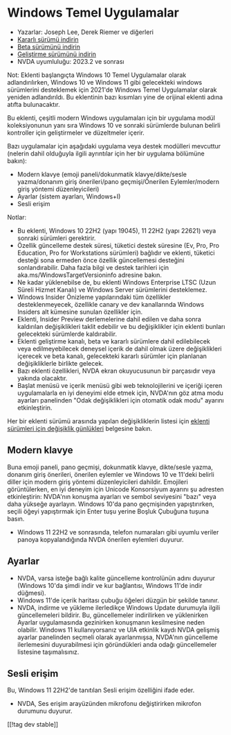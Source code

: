 # Windows Temel Uygulamalar #

* Yazarlar: Joseph Lee, Derek Riemer ve diğerleri
* [Kararlı sürümü indirin][1]
* [Beta sürümünü indirin][2]
* [Geliştirme sürümünü indirin][3]
* NVDA uyumluluğu: 2023.2 ve sonrası

Not: Eklenti başlangıçta Windows 10 Temel Uygulamalar olarak
adlandırılırken, Windows 10 ve Windows 11 gibi gelecekteki windows
sürümlerini desteklemek için 2021'de Windows Temel Uygulamalar olarak
yeniden adlandırıldı. Bu eklentinin bazı kısımları yine de orijinal eklenti
adına atıfta bulunacaktır.

Bu eklenti, çeşitli modern Windows uygulamaları için bir uygulama modül
koleksiyonunun yanı sıra Windows 10 ve sonraki sürümlerde bulunan belirli
kontroller için geliştirmeler ve düzeltmeler içerir.

Bazı uygulamalar için aşağıdaki uygulama veya destek modülleri  mevcuttur
(nelerin dahil olduğuyla ilgili ayrıntılar için her bir uygulama bölümüne
bakın):

* Modern klavye (emoji paneli/dokunmatik klavye/dikte/sesle yazma/donanım
  giriş önerileri/pano geçmişi/Önerilen Eylemler/modern giriş yöntemi
  düzenleyicileri)
* Ayarlar (sistem ayarları, Windows+I)
* Sesli erişim

Notlar:

* Bu eklenti, Windows 10 22H2 (yapı 19045), 11 22H2 (yapı 22621) veya
  sonraki sürümleri gerektirir.
* Özellik güncelleme destek süresi, tüketici destek süresine (Ev, Pro, Pro
  Education, Pro for Workstations sürümleri) bağlıdır ve eklenti, tüketici
  desteği sona ermeden önce özellik güncellemesi desteğini
  sonlandırabilir. Daha fazla bilgi ve destek tarihleri ​​için
  aka.ms/WindowsTargetVersioninfo adresine bakın.
* Ne kadar yüklenebilse de, bu eklenti Windows Enterprise LTSC (Uzun Süreli
  Hizmet Kanalı) ve Windows Server sürümlerini desteklemez.
* Windows Insider Önizleme yapılarındaki tüm özellikler desteklenmeyecek,
  özellikle canary ve dev kanallarında Windows Insiders alt kümesine sunulan
  özellikler için.
* Eklenti, Insider Preview derlemelerine dahil edilen ve daha sonra
  kaldırılan değişiklikleri taklit edebilir ve bu değişiklikler için eklenti
  bunları gelecekteki sürümlerde kaldırabilir.
* Eklenti geliştirme kanalı, beta ve kararlı sürümlere dahil edilebilecek
  veya edilmeyebilecek deneysel içerik de dahil olmak üzere değişiklikleri
  içerecek ve beta kanalı, gelecekteki kararlı sürümler için planlanan
  değişikliklerle birlikte gelecek.
* Bazı eklenti özellikleri, NVDA ekran okuyucusunun bir parçasıdır veya
  yakında olacaktır.
* Başlat menüsü ve içerik menüsü gibi web teknolojilerini ve içeriği içeren
  uygulamalarla en iyi deneyimi elde etmek için, NVDA'nın göz atma modu
  ayarları panelinden "Odak değişiklikleri için otomatik odak modu" ayarını
  etkinleştirin.

Her bir eklenti sürümü arasında yapılan değişikliklerin listesi için
[eklenti sürümleri için değişiklik günlükleri][4] belgesine bakın.

## Modern klavye

Buna emoji paneli, pano geçmişi, dokunmatik klavye, dikte/sesle yazma,
donanım giriş önerileri, önerilen eylemler ve Windows 10 ve 11'deki belirli
diller için modern giriş yöntemi düzenleyicileri dahildir. Emojileri
görüntülerken, en iyi deneyim için Unicode Konsorsiyum ayarını şu adresten
etkinleştirin: NVDA'nın konuşma ayarları ve sembol seviyesini "bazı" veya
daha yükseğe ayarlayın. Windows 10'da pano geçmişinden yapıştırırken, seçili
öğeyi yapıştırmak için Enter tuşu yerine Boşluk Çubuğuna tuşuna basın.

* Windows 11 22H2 ve sonrasında, telefon numaraları gibi uyumlu veriler
  panoya kopyalandığında NVDA önerilen eylemleri duyurur.

## Ayarlar

* NVDA, varsa isteğe bağlı kalite güncelleme kontrolünün adını duyurur
  (Windows 10'da şimdi indir ve kur bağlantısı, Windows 11'de indir
  düğmesi).
* Windows 11'de içerik haritası çubuğu öğeleri düzgün bir şekilde tanınır.
* NVDA, indirme ve yükleme ilerledikçe Windows Update durumuyla ilgili
  güncellemeleri bildirir. Bu, güncellemeler indirilirken ve yüklenirken
  Ayarlar uygulamasında gezinirken konuşmanın kesilmesine neden
  olabilir. Windows 11 kullanıyorsanız ve UIA etkinlik kaydı NVDA gelişmiş
  ayarlar panelinden seçmeli olarak ayarlanmışsa, NVDA'nın güncelleme
  ilerlemesini duyurabilmesi için göründükleri anda odağı güncellemeler
  listesine taşımalısınız.

## Sesli erişim

Bu, Windows 11 22H2'de tanıtılan Sesli erişim özelliğini ifade eder.

* NVDA, Ses erişim arayüzünden mikrofonu değiştirirken mikrofon durumunu
  duyurur.

[[!tag dev stable]]

[1]: https://www.nvaccess.org/addonStore/legacy?file=wintenApps

[2]: https://www.nvaccess.org/addonStore/legacy?file=wintenApps-beta

[3]: https://www.nvaccess.org/addonStore/legacy?file=wintenApps-dev

[4]: https://github.com/josephsl/wintenapps/wiki/w10changelog
